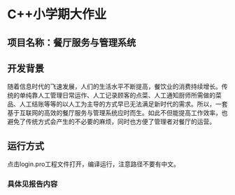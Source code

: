 # C++小学期大作业
## 项目名称：餐厅服务与管理系统 
## 开发背景
随着信息时代的飞速发展，人们的生活水平不断提高，餐饮业的消费持续增长。传统的单纯靠人工管理日常运作、人工记录顾客的点菜、人工通知厨师所需做的菜品、人工结账等等的以人工为主导的方式早已无法满足新时代的需求。所以，一套基于互联网的高效的餐厅服务与管理系统应时而生。如此不但能提高工作效率，也避免了传统方式会产生的不必要的麻烦，同时也方便了管理者对餐厅的运营。 

## 运行方式
点击login.pro工程文件打开，编译运行，注意路径不要有中文。

### 具体见报告内容